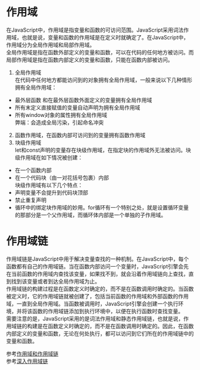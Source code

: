# 作用域
在JavaScript中，作用域是指变量和函数的可访问范围。JavaScript采用词法作用域，也就是说，变量和函数的作用域是在定义时就确定了。在JavaScript中，作用域分为全局作用域和局部作用域。  
全局作用域是指在函数外部定义的变量和函数，可以在代码的任何地方被访问。而局部作用域是指在函数内部定义的变量和函数，只能在函数内部被访问。  
1. 全局作用域  
在代码中任何地方都能访问到的对象拥有全局作用域，一般来说以下几种情形拥有全局作用域：  
* 最外层函数 和在最外层函数外面定义的变量拥有全局作用域  
* 所有末定义直接赋值的变量自动声明为拥有全局作用域  
* 所有window对象的属性拥有全局作用域  
弊端：会造成全局污染，引起命名冲突  
2. 函数作用域，在函数内部可访问到的变量拥有函数作用域  
3. 块级作用域  
let和const声明的变量存在块级作用域，在指定块的作用域外无法被访问。块级作用域在如下情况被创建：  
* 在一个函数内部  
* 在一个代码块（由一对花括号包裹）内部  
块级作用域有以下几个特点：  
* 声明变量不会提升到代码块顶部  
* 禁止重复声明  
* 循环中的绑定块作用域的妙用。for循环有一个特别之处，就是设置循环变量的那部分是一个父作用域，而循环体内部是一个单独的子作用域。
# 作用域链
作用域链是JavaScript中用于解决变量查找的一种机制。在JavaScript中，每个函数都有自己的作用域链。当在函数内部访问一个变量时，JavaScript引擎会先在当前函数的作用域内查找该变量，如果找不到，就会沿着作用域链向上查找，直到找到该变量或者到达全局作用域为止。  
作用域链的构建过程是在函数定义时确定的，而不是在函数调用时确定的。当函数被定义时，它的作用域链就被创建了，包括当前函数的作用域和外部函数的作用域，一直到全局作用域。当函数被调用时，JavaScript引擎会创建一个执行环境，并将该函数的作用域链添加到执行环境中，以便在执行函数时查找变量。  
需要注意的是，JavaScript采用的是词法作用域和静态作用域链，也就是说，作用域链的构建是在函数定义时确定的，而不是在函数调用时确定的。因此，在函数内部定义的变量和函数，无论在何处执行，都可以访问到它们所在的作用域链中的变量和函数。  

参考[作用域和作用域链](https://github.com/mqyqingfeng/Blog/issues/3)  
参考[深入作用域链](https://github.com/mqyqingfeng/Blog/issues/6)

